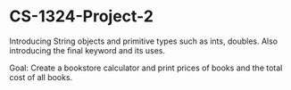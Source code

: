 # CS-1324-Project-2

Introducing String objects and primitive types such as ints, doubles. Also introducing the final keyword and its uses.

Goal: Create a bookstore calculator and print prices of books and the total cost of all books.
